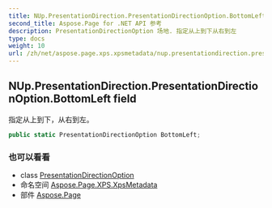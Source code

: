 ```yaml
---
title: NUp.PresentationDirection.PresentationDirectionOption.BottomLeft
second_title: Aspose.Page for .NET API 参考
description: PresentationDirectionOption 场地. 指定从上到下从右到左
type: docs
weight: 10
url: /zh/net/aspose.page.xps.xpsmetadata/nup.presentationdirection.presentationdirectionoption/bottomleft/
---
```

## NUp.PresentationDirection.PresentationDirectionOption.BottomLeft field

指定从上到下，从右到左。

```csharp
public static PresentationDirectionOption BottomLeft;
```

### 也可以看看

* class [PresentationDirectionOption](../)
* 命名空间 [Aspose.Page.XPS.XpsMetadata](../../nup.presentationdirection.presentationdirectionoption/)
* 部件 [Aspose.Page](../../../)


